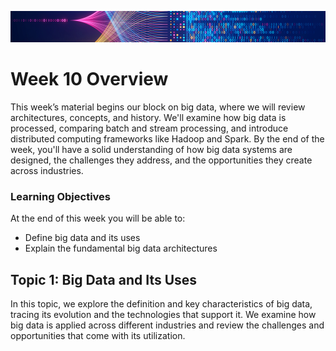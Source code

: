 ![alt text](image-3.png)
# Week 10 Overview
This week’s material begins our block on big data, where we will review architectures, concepts, and history. We'll examine how big data is processed, comparing batch and stream processing, and introduce distributed computing frameworks like Hadoop and Spark. By the end of the week, you'll have a solid understanding of how big data systems are designed, the challenges they address, and the opportunities they create across industries. 

### Learning Objectives
At the end of this week you will be able to:
- Define big data and its uses
- Explain the fundamental big data architectures

## Topic 1: Big Data and Its Uses
In this topic, we explore the definition and key characteristics of big data, tracing its evolution and the technologies that support it. We examine how big data is applied across different industries and review the challenges and opportunities that come with its utilization.

